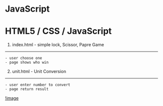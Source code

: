 # JavaScript

# HTML5 / CSS / JavaScript  


1. index.html - simple lock, Scissor, Papre Game 
----------------------------------------

    - user choose one
    - page shows who win


2. unit.html - Unit Conversion 
-----------------------------------------

    - user enter number to convert 
    - page return result 


[!image](./images/Capture.JPG)
